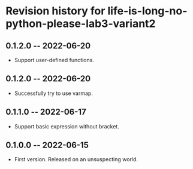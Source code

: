 # Revision history for life-is-long-no-python-please-lab3-variant2

## 0.1.2.0 -- 2022-06-20

* Support user-defined functions.

## 0.1.2.0 -- 2022-06-20

* Successfully try to use varmap.

## 0.1.1.0 -- 2022-06-17

* Support basic expression without bracket.

## 0.1.0.0 -- 2022-06-15

* First version. Released on an unsuspecting world.

